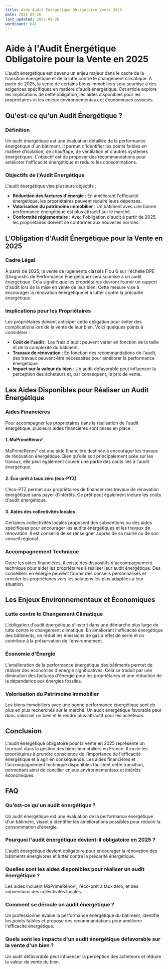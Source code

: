 ```yaml
---
title: Aide Audit Energetique Obligatoire Vente 2025
date: 2025-09-26
last_updated: 2025-09-26
wordcount: 841
---
```


# Aide à l'Audit Énergétique Obligatoire pour la Vente en 2025

L'audit énergétique est devenu un enjeu majeur dans le cadre de la transition énergétique et de la lutte contre le changement climatique. À partir de 2025, la vente de certains biens immobiliers sera soumise à des exigences spécifiques en matière d'audit énergétique. Cet article explore les implications de cette obligation, les aides disponibles pour les propriétaires et les enjeux environnementaux et économiques associés.

## Qu'est-ce qu'un Audit Énergétique ?

### Définition

Un audit énergétique est une évaluation détaillée de la performance énergétique d'un bâtiment. Il permet d'identifier les points faibles en matière d'isolation, de chauffage, de ventilation et d'autres systèmes énergétiques. L'objectif est de proposer des recommandations pour améliorer l'efficacité énergétique et réduire les consommations.

### Objectifs de l'Audit Énergétique

L'audit énergétique vise plusieurs objectifs :
- **Réduction des factures d'énergie** : En améliorant l'efficacité énergétique, les propriétaires peuvent réduire leurs dépenses.
- **Valorisation du patrimoine immobilier** : Un bâtiment avec une bonne performance énergétique est plus attractif sur le marché.
- **Conformité réglementaire** : Avec l'obligation d'audit à partir de 2025, les propriétaires doivent se conformer aux nouvelles normes.

## L'Obligation d'Audit Énergétique pour la Vente en 2025

### Cadre Légal

À partir de 2025, la vente de logements classés F ou G sur l'échelle DPE (Diagnostic de Performance Énergétique) sera soumise à un audit énergétique. Cela signifie que les propriétaires devront fournir un rapport d'audit lors de la mise en vente de leur bien. Cette mesure vise à encourager la rénovation énergétique et à lutter contre la précarité énergétique.

### Implications pour les Propriétaires

Les propriétaires doivent anticiper cette obligation pour éviter des complications lors de la vente de leur bien. Voici quelques points à considérer :
- **Coût de l'audit** : Les frais d'audit peuvent varier en fonction de la taille et de la complexité du bâtiment.
- **Travaux de rénovation** : En fonction des recommandations de l'audit, des travaux peuvent être nécessaires pour améliorer la performance énergétique.
- **Impact sur la valeur du bien** : Un audit défavorable peut influencer la perception des acheteurs et, par conséquent, le prix de vente.

## Les Aides Disponibles pour Réaliser un Audit Énergétique

### Aides Financières

Pour accompagner les propriétaires dans la réalisation de l'audit énergétique, plusieurs aides financières sont mises en place :

#### 1. MaPrimeRénov'

MaPrimeRénov' est une aide financière destinée à encourager les travaux de rénovation énergétique. Bien qu'elle soit principalement axée sur les travaux, elle peut également couvrir une partie des coûts liés à l'audit énergétique.

#### 2. Éco-prêt à taux zéro (éco-PTZ)

L'éco-PTZ permet aux propriétaires de financer des travaux de rénovation énergétique sans payer d'intérêts. Ce prêt peut également inclure les coûts d'audit énergétique.

#### 3. Aides des collectivités locales

Certaines collectivités locales proposent des subventions ou des aides spécifiques pour encourager les audits énergétiques et les travaux de rénovation. Il est conseillé de se renseigner auprès de sa mairie ou de son conseil régional.

### Accompagnement Technique

Outre les aides financières, il existe des dispositifs d'accompagnement technique pour aider les propriétaires à réaliser leur audit énergétique. Des conseillers en énergie peuvent fournir des conseils personnalisés et orienter les propriétaires vers les solutions les plus adaptées à leur situation.

## Les Enjeux Environnementaux et Économiques

### Lutte contre le Changement Climatique

L'obligation d'audit énergétique s'inscrit dans une démarche plus large de lutte contre le changement climatique. En améliorant l'efficacité énergétique des bâtiments, on réduit les émissions de gaz à effet de serre et on contribue à la préservation de l'environnement.

### Économie d'Énergie

L'amélioration de la performance énergétique des bâtiments permet de réaliser des économies d'énergie significatives. Cela se traduit par une diminution des factures d'énergie pour les propriétaires et une réduction de la dépendance aux énergies fossiles.

### Valorisation du Patrimoine Immobilier

Les biens immobiliers avec une bonne performance énergétique sont de plus en plus recherchés sur le marché. Un audit énergétique favorable peut donc valoriser un bien et le rendre plus attractif pour les acheteurs.

## Conclusion

L'audit énergétique obligatoire pour la vente en 2025 représente un tournant dans la gestion des biens immobiliers en France. Il incite les propriétaires à prendre conscience de l'importance de l'efficacité énergétique et à agir en conséquence. Les aides financières et l'accompagnement technique disponibles facilitent cette transition, permettant ainsi de concilier enjeux environnementaux et intérêts économiques.

## FAQ

### Qu'est-ce qu'un audit énergétique ?

Un audit énergétique est une évaluation de la performance énergétique d'un bâtiment, visant à identifier les améliorations possibles pour réduire la consommation d'énergie.

### Pourquoi l'audit énergétique devient-il obligatoire en 2025 ?

L'audit énergétique devient obligatoire pour encourager la rénovation des bâtiments énergivores et lutter contre la précarité énergétique.

### Quelles sont les aides disponibles pour réaliser un audit énergétique ?

Les aides incluent MaPrimeRénov', l'éco-prêt à taux zéro, et des subventions des collectivités locales.

### Comment se déroule un audit énergétique ?

Un professionnel évalue la performance énergétique du bâtiment, identifie les points faibles et propose des recommandations pour améliorer l'efficacité énergétique.

### Quels sont les impacts d'un audit énergétique défavorable sur la vente d'un bien ?

Un audit défavorable peut influencer la perception des acheteurs et réduire la valeur de vente du bien.
